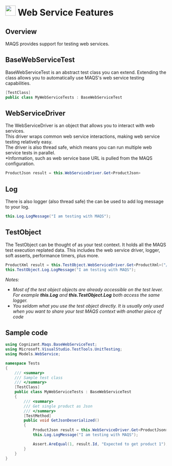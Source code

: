 # <img src="resources/maqslogo.ico" height="32" width="32"> Web Service Features

## Overview
MAQS provides support for testing web services.  

## BaseWebServiceTest
BaseWebServiceTest is an abstract test class you can extend.  Extending the class allows you to automatically use MAQS's web service testing capabilities.
```csharp
[TestClass]
public class MyWebServiceTests : BaseWebServiceTest
```

## WebServiceDriver
The WebServiceDriver is an object that allows you to interact with web services.  
This driver wraps common web service interactions, making web service testing relatively easy.  
The driver is also thread safe, which means you can run multiple web service tests in parallel.  
*Information, such as web service base URL is pulled from the MAQS configuration.
```csharp
ProductJson result = this.WebServiceDriver.Get<ProductJson>
```
## Log
There is also logger (also thread safe) the can be used to add log message to your log.
```csharp
this.Log.LogMessage("I am testing with MAQS");
```
## TestObject
The TestObject can be thought of as your test context.  It holds all the MAQS test execution replated data.  This includes the web service driver, logger, soft asserts, performance timers, plus more.
```csharp
ProductXml result = this.TestObject.WebServiceDriver.Get<ProductXml>("/api/XML_JSON/GetProduct/1", "application/xml", false);
this.TestObject.Log.LogMessage("I am testing with MAQS");
```
*Notes:*  
* *Most of the test object objects are already accessible on the test lever. For example **this.Log** and **this.TestObject.Log** both access the same logger.*
* *You seldom what you use the test object directly.  It is usually only used when you want to share your test MAQS context with another piece of code*

## Sample code
```csharp
using Cognizant.Maqs.BaseWebServiceTest;
using Microsoft.VisualStudio.TestTools.UnitTesting;
using Models.WebService;

namespace Tests
{
    /// <summary>
    /// Sample test class
    /// </summary>
    [TestClass]
    public class MyWebServiceTests : BaseWebServiceTest
    {
        /// <summary>
        /// Get single product as Json
        /// </summary>
        [TestMethod]
        public void GetJsonDeserialized()
        {
            ProductJson result = this.WebServiceDriver.Get<ProductJson>("/api/XML_JSON/GetProduct/1", "application/json", false);
            this.Log.LogMessage("I am testing with MAQS");

            Assert.AreEqual(1, result.Id, "Expected to get product 1");
        }
    }
}
```